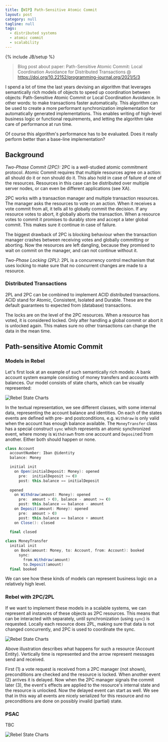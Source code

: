 ```yaml
---
title: [WIP] Path-Sensitive Atomic Commit
layout: post
category: null
tagline: null
tags:
  - distributed systems
  - atomic commit
  - scalability
---
```


{% include JB/setup %}

> Blog post about paper: Path-Sensitive Atomic Commit: Local Coordination Avoidance for Distributed Transactions @ https://doi.org/10.22152/programming-journal.org/2021/5/3


I spend a lot of time the last years devising an algorithm that leverages semantically rich models of objects to speed up coordination between objects: Path-Sensitive Atomic Commit or Local Coordination Avoidance. 
In other words: to make transactions faster automatically.
This algorithm can be used to create a more performant synchronization implementation for automatically generated implementations. This enables writing of high-level business logic or functional requirements, and letting the algorithm take care of performance at run time.

Of course this algorithm's performance has to be evaluated.
Does it really perform better than a base-line implementation?

## Background

_Two-Phase Commit (2PC):_
2PC is a well-studied atomic commitment protocol. Atomic Commit requires that multiple resources agree on a action: all should do it or non should do it. This also hold in case of failure of one of the resources.
Resources in this case can be distributed over multiple server nodes, or can even be different applications (see XA).

2PC works with a transaction manager and multiple transaction resources. The manager asks the resources to vote on an action. When it receives a vote commit from all, it tells all to globally commit the decision. If any resource votes to abort, it globally aborts the transaction. 
When a resource votes to commit it promises to durably store and accept a later global commit. This makes sure it continue in case of failure.

The biggest drawback of 2PC is blocking behaviour when the transaction manager crashes between receiving votes and globally committing or aborting. Now the resources are left dangling, because they promised to wait on commit on the manager, and can not continue without it.

_Two-Phase Locking (2PL)_:
2PL is a concurrency control mechanism that uses locking to make sure that no concurrent changes are made to a resource.

### Distributed Transactions

2PL and 2PC can be combined to implement ACID distributed transactions. ACID stand for Atomic, Consistent, Isolated and Durable. These are the default guarantees to expected from (database) transactions.

The locks are on the level of the 2PC resources. When a resource has voted, it is considered locked. Only after handling a global commit or abort it is unlocked again. This makes sure no other transactions can change the data in the mean time.

## Path-sensitive Atomic Commit

### Models in Rebel

Let's first look at an example of such semantically rich models: A bank account system example consisting of money transfers and accounts with balances.
Our model consists of state charts, which can be visually represented:

![Rebel State Charts](../assets/images/progamming-state-charts.svg)

In the textual representation, we see different classes, with some internal data, representing the account balance and identities. On each of the states events are defined with pre- and postconditions, e.g. `Withdraw` is only valid when the account has enough balance available. 
The `MoneyTransfer` class has a special construct `sync` which represents an atomic synchronized event, where money is `Withdraw`n from one account and `Deposit`ed from another. Either both should happen or none.

```scala
class Account
  accountNumber: Iban @identity
  balance: Money

  initial init   
    on Open(initialDeposit: Money): opened
      pre:  initialDeposit >= €0
      post: this.balance == initialDeposit
      
  opened
    on Withdraw(amount: Money): opened
      pre:  amount > €0, balance - amount >= €0
      post: this.balance == balance - amount
    on Deposit(amount: Money): opened
      pre:  amount > €0
      post: this.balance == balance + amount
    on Close(): closed
    
  final closed

class MoneyTransfer
  initial init
    on Book(amount: Money, to: Account, from: Account): booked
      sync:
        from.Withdraw(amount)
        to.Deposit(amount)
  final booked  
```

We can see how these kinds of models can represent business logic on a relatively high level.

### Rebel with 2PC/2PL

If we want to implement these models in a scalable systems, we can represent all instances of these objects as 2PC resources. This means that can be interacted with separately, until synchronization (using `sync`) is requested. Locally each resource does 2PL, making sure that data is not changed concurrently, and 2PC is used to coordinate the sync.

![Rebel State Charts](../assets/images/programming-PSAC-2pc.svg)

Above illustration describes what happens for such a resource (Account Entity). Vertically time is represented and the arrow represent messages send and received.

First (1) a vote request is received from a 2PC manager (not shown), preconditions are checked and the resource is locked. When another event (2) arrives it is delayed. Now when the 2PC manager signals the commit later (3), the event's effects are applied to the resource's internal state and the resource is unlocked.
Now the delayed event can start as well. 
We see that in this way all events are nicely serialized for this resource and no preconditions are done on possibly invalid (partial) state.

### PSAC

TBC

![Rebel State Charts](../assets/images/programming-PSAC-psac.svg)
